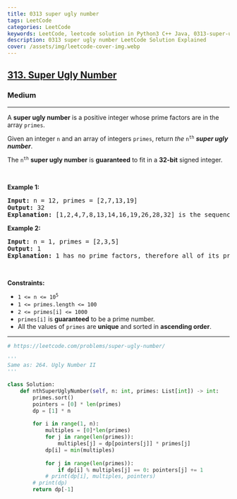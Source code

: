```yaml
---
title: 0313 super ugly number
tags: LeetCode
categories: LeetCode
keywords: LeetCode, leetcode solution in Python3 C++ Java, 0313-super-ugly-number solution
description: 0313 super ugly number LeetCode Solution Explained
cover: /assets/img/leetcode-cover-img.webp
---
```





<h2><a href="https://leetcode.com/problems/super-ugly-number/">313. Super Ugly Number</a></h2><h3>Medium</h3><hr><div><p>A <strong>super ugly number</strong> is a positive integer whose prime factors are in the array <code>primes</code>.</p>

<p>Given an integer <code>n</code> and an array of integers <code>primes</code>, return <em>the</em> <code>n<sup>th</sup></code> <em><strong>super ugly number</strong></em>.</p>

	
<p>The <code>n<sup>th</sup></code> <strong>super ugly number</strong> is <strong>guaranteed</strong> to fit in a <strong>32-bit</strong> signed integer.</p>

<p>&nbsp;</p>
<p><strong class="example">Example 1:</strong></p>

<pre><strong>Input:</strong> n = 12, primes = [2,7,13,19]
<strong>Output:</strong> 32
<strong>Explanation:</strong> [1,2,4,7,8,13,14,16,19,26,28,32] is the sequence of the first 12 super ugly numbers given primes = [2,7,13,19].
</pre>

<p><strong class="example">Example 2:</strong></p>

<pre><strong>Input:</strong> n = 1, primes = [2,3,5]
<strong>Output:</strong> 1
<strong>Explanation:</strong> 1 has no prime factors, therefore all of its prime factors are in the array primes = [2,3,5].
</pre>

<p>&nbsp;</p>
<p><strong>Constraints:</strong></p>

<ul>
	<li><code>1 &lt;= n &lt;= 10<sup>5</sup></code></li>
	<li><code>1 &lt;= primes.length &lt;= 100</code></li>
	<li><code>2 &lt;= primes[i] &lt;= 1000</code></li>
	<li><code>primes[i]</code> is <strong>guaranteed</strong> to be a prime number.</li>
	<li>All the values of <code>primes</code> are <strong>unique</strong> and sorted in <strong>ascending order</strong>.</li>
</ul>
</div>


---




```python
# https://leetcode.com/problems/super-ugly-number/

'''
Same as: 264. Ugly Number II
'''

class Solution:
    def nthSuperUglyNumber(self, n: int, primes: List[int]) -> int:
        primes.sort()
        pointers = [0] * len(primes)
        dp = [1] * n
        
        for i in range(1, n):
            multiples = [0]*len(primes)
            for j in range(len(primes)):
                multiples[j] = dp[pointers[j]] * primes[j]
            dp[i] = min(multiples)
            
            for j in range(len(primes)):
                if dp[i] % multiples[j] == 0: pointers[j] += 1
            # print(dp[i], multiples, pointers)
        # print(dp)
        return dp[-1]
```

